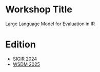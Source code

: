 # Workshop Title
Large Language Model for Evaluation in IR

# Edition
- [SIGIR 2024](https://llm4eval.github.io/SIGIR2024/)
- [WSDM 2025](https://llm4eval.github.io/WSDM2025/)
